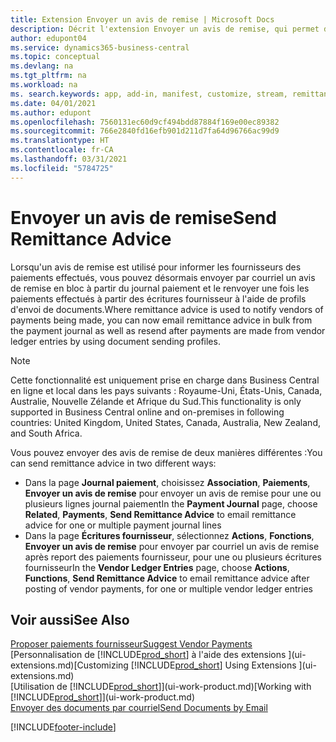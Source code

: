 ```yaml
---
title: Extension Envoyer un avis de remise | Microsoft Docs
description: Décrit l'extension Envoyer un avis de remise, qui permet d'envoyer par courriel un avis de remise à partir du journal paiement et de le renvoyer à partir des écritures fournisseur.
author: edupont04
ms.service: dynamics365-business-central
ms.topic: conceptual
ms.devlang: na
ms.tgt_pltfrm: na
ms.workload: na
ms. search.keywords: app, add-in, manifest, customize, stream, remittance, advice
ms.date: 04/01/2021
ms.author: edupont
ms.openlocfilehash: 7560131ec60d9cf494bdd87884f169e00ec89382
ms.sourcegitcommit: 766e2840fd16efb901d211d7fa64d96766ac99d9
ms.translationtype: HT
ms.contentlocale: fr-CA
ms.lasthandoff: 03/31/2021
ms.locfileid: "5784725"
---
```

# <a name="send-remittance-advice"></a><span data-ttu-id="30ada-103">Envoyer un avis de remise</span><span class="sxs-lookup"><span data-stu-id="30ada-103">Send Remittance Advice</span></span>

<span data-ttu-id="30ada-104">Lorsqu'un avis de remise est utilisé pour informer les fournisseurs des paiements effectués, vous pouvez désormais envoyer par courriel un avis de remise en bloc à partir du journal paiement et le renvoyer une fois les paiements effectués à partir des écritures fournisseur à l'aide de profils d'envoi de documents.</span><span class="sxs-lookup"><span data-stu-id="30ada-104">Where remittance advice is used to notify vendors of payments being made, you can now email remittance advice in bulk from the payment journal as well as resend after payments are made from vendor ledger entries by using document sending profiles.</span></span>

> [!NOTE]
> <span data-ttu-id="30ada-105">Cette fonctionnalité est uniquement prise en charge dans Business Central en ligne et local dans les pays suivants : Royaume-Uni, États-Unis, Canada, Australie, Nouvelle Zélande et Afrique du Sud.</span><span class="sxs-lookup"><span data-stu-id="30ada-105">This functionality is only supported in Business Central online and on-premises in following countries: United Kingdom, United States, Canada, Australia, New Zealand, and South Africa.</span></span>  

<span data-ttu-id="30ada-106">Vous pouvez envoyer des avis de remise de deux manières différentes :</span><span class="sxs-lookup"><span data-stu-id="30ada-106">You can send remittance advice in two different ways:</span></span>

* <span data-ttu-id="30ada-107">Dans la page **Journal paiement**, choisissez **Association**, **Paiements**, **Envoyer un avis de remise** pour envoyer un avis de remise pour une ou plusieurs lignes journal paiement</span><span class="sxs-lookup"><span data-stu-id="30ada-107">In the **Payment Journal** page, choose **Related**, **Payments**, **Send Remittance Advice** to email remittance advice for one or multiple payment journal lines</span></span>
* <span data-ttu-id="30ada-108">Dans la page **Écritures fournisseur**, sélectionnez **Actions**, **Fonctions**, **Envoyer un avis de remise** pour envoyer par courriel un avis de remise après report des paiements fournisseur, pour une ou plusieurs écritures fournisseur</span><span class="sxs-lookup"><span data-stu-id="30ada-108">In the **Vendor Ledger Entries** page, choose **Actions**, **Functions**, **Send Remittance Advice** to email remittance advice after posting of vendor payments, for one or multiple vendor ledger entries</span></span>

## <a name="see-also"></a><span data-ttu-id="30ada-109">Voir aussi</span><span class="sxs-lookup"><span data-stu-id="30ada-109">See Also</span></span>

[<span data-ttu-id="30ada-110">Proposer paiements fournisseur</span><span class="sxs-lookup"><span data-stu-id="30ada-110">Suggest Vendor Payments</span></span>](payables-how-suggest-vendor-payments.md)  
<span data-ttu-id="30ada-111">[Personnalisation de [!INCLUDE[prod_short](includes/prod_short.md)] à l'aide des extensions ](ui-extensions.md)</span><span class="sxs-lookup"><span data-stu-id="30ada-111">[Customizing [!INCLUDE[prod_short](includes/prod_short.md)] Using Extensions ](ui-extensions.md)</span></span>  
<span data-ttu-id="30ada-112">[Utilisation de [!INCLUDE[prod_short](includes/prod_short.md)]](ui-work-product.md)</span><span class="sxs-lookup"><span data-stu-id="30ada-112">[Working with [!INCLUDE[prod_short](includes/prod_short.md)]](ui-work-product.md)</span></span>  
[<span data-ttu-id="30ada-113">Envoyer des documents par courriel</span><span class="sxs-lookup"><span data-stu-id="30ada-113">Send Documents by Email</span></span>](ui-how-send-documents-email.md)  


[!INCLUDE[footer-include](includes/footer-banner.md)]